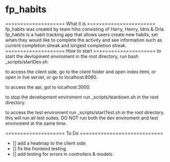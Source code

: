 # fp_habits
==================== What it is =======================
fp_habits was created by team hiho consisting of Harry, Henry, Idris & Orla.
fp_habits is a habit tracking app that allows users 
create new habits, set when they would like to 
complete the activity
and see information such as current completion streak and 
longest completion streak.
==================== How to start =====================
to start the devlopment enviroment in the root directory,
run bash _scripts/startDev.sh.

to access the client side, go to the client folder and open index.html,
or open in live server, or go to localhost:8080.

to access the api, got to localhost:3000.

to stop the development enviroment run _scripts/teardown.sh in the root directory.

to access the test enviroment run _scripts/startTest.sh in the root directory.
this will run all test suites.
DO NOT run both the dev enviroment and test enviroment at the same time.


==================== To Do ============================

- [] add a heatmap to the client side.
- [] fix the frontend testing.
- [] add testing for errors in controllers & models.
